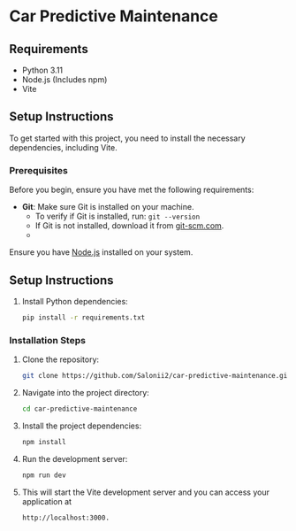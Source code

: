 # Car Predictive Maintenance

## Requirements

- Python 3.11
- Node.js (Includes npm)
- Vite

## Setup Instructions

To get started with this project, you need to install the necessary dependencies, including Vite.

### Prerequisites

Before you begin, ensure you have met the following requirements:

- **Git**: Make sure Git is installed on your machine.
    - To verify if Git is installed, run: `git --version`
    - If Git is not installed, download it from [git-scm.com](https://git-scm.com/).
    - 
Ensure you have [Node.js](https://nodejs.org/) installed on your system.


## Setup Instructions

1. Install Python dependencies:
   ```bash
   pip install -r requirements.txt


### Installation Steps

1. Clone the repository:
   ```bash
   git clone https://github.com/Salonii2/car-predictive-maintenance.git

2. Navigate into the project directory:
   ```bash
   cd car-predictive-maintenance

3. Install the project dependencies:
   ```bash
   npm install

4. Run the development server:
   ```bash
   npm run dev

5. This will start the Vite development server and you can access your application at
    ```bash
    http://localhost:3000.



